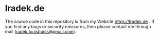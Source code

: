 # lradek.de

The source code in this repository is from my Website https://lradek.de . 
If you find any bugs or security measures, then please contact me through mail (radek.louisbuiss@gmail.com). 
